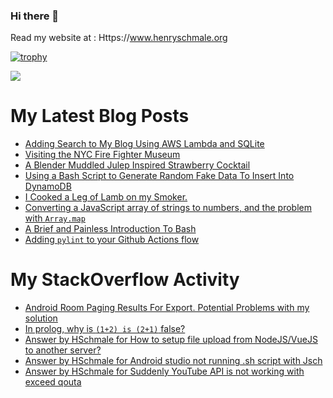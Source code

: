 ### Hi there 👋

Read my website at : Https://www.henryschmale.org

[![trophy](https://github-profile-trophy.vercel.app/?username=hschmale16)](https://github.com/ryo-ma/github-profile-trophy)

![](https://komarev.com/ghpvc/?username=hschmale16)

# My Latest Blog Posts
<!-- BLOG-POST-LIST:START -->
- [Adding Search to My Blog Using AWS Lambda and SQLite](https://www.henryschmale.org/2021/07/09/blog-search.html)
- [Visiting the NYC Fire Fighter Museum](https://www.henryschmale.org/2021/07/06/fire-fighter-museum.html)
- [A Blender Muddled Julep Inspired Strawberry Cocktail](https://www.henryschmale.org/2021/06/05/strawberry-julep.html)
- [Using a Bash Script to Generate Random Fake Data To Insert Into DynamoDB](https://www.henryschmale.org/2021/03/30/aws-dynamo-faker.html)
- [I Cooked a Leg of Lamb on my Smoker.](https://www.henryschmale.org/2021/03/26/leg-of-lamb.html)
- [Converting a JavaScript array of strings to numbers, and the problem with `Array.map`](https://www.henryschmale.org/2021/03/15/parseInt-array.html)
- [A Brief and Painless Introduction To Bash](https://www.henryschmale.org/2021/01/27/bash-pres.html)
- [Adding `pylint` to your Github Actions flow](https://www.henryschmale.org/2021/01/21/pylint-github-actions.html)
<!-- BLOG-POST-LIST:END -->

# My StackOverflow Activity
<!-- STACKOVERFLOW:START -->
- [Android Room Paging Results For Export. Potential Problems with my solution](https://stackoverflow.com/questions/66377671/android-room-paging-results-for-export-potential-problems-with-my-solution)
- [In prolog, why is `(1+2) is (2+1)` false?](https://stackoverflow.com/questions/65083397/in-prolog-why-is-12-is-21-false)
- [Answer by HSchmale for How to setup file upload from NodeJS/VueJS to another server?](https://stackoverflow.com/questions/63026513/how-to-setup-file-upload-from-nodejs-vuejs-to-another-server/63026557#63026557)
- [Answer by HSchmale for Android studio not running .sh script with Jsch](https://stackoverflow.com/questions/63022349/android-studio-not-running-sh-script-with-jsch/63025525#63025525)
- [Answer by HSchmale for Suddenly YouTube API is not working with exceed qouta](https://stackoverflow.com/questions/63025470/suddenly-youtube-api-is-not-working-with-exceed-qouta/63025506#63025506)
<!-- STACKOVERFLOW:END -->
